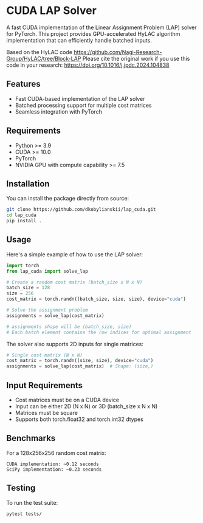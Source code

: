 # CUDA LAP Solver

A fast CUDA implementation of the Linear Assignment Problem (LAP) solver for PyTorch. This project provides GPU-accelerated HyLAC algorithm implementation that can efficiently handle batched inputs.

Based on the HyLAC code https://github.com/Nagi-Research-Group/HyLAC/tree/Block-LAP
Please cite the original work if you use this code in your research:  https://doi.org/10.1016/j.jpdc.2024.104838 

## Features

- Fast CUDA-based implementation of the LAP solver 
- Batched processing support for multiple cost matrices
- Seamless integration with PyTorch

## Requirements

- Python >= 3.9
- CUDA >= 10.0
- PyTorch
- NVIDIA GPU with compute capability >= 7.5

## Installation

You can install the package directly from source:

```bash
git clone https://github.com/dkobylianskii/lap_cuda.git
cd lap_cuda
pip install .
```

## Usage

Here's a simple example of how to use the LAP solver:

```python
import torch
from lap_cuda import solve_lap

# Create a random cost matrix (batch_size x N x N)
batch_size = 128
size = 256
cost_matrix = torch.randn((batch_size, size, size), device="cuda")

# Solve the assignment problem
assignments = solve_lap(cost_matrix)

# assignments shape will be (batch_size, size)
# Each batch element contains the row indices for optimal assignment
```

The solver also supports 2D inputs for single matrices:

```python
# Single cost matrix (N x N)
cost_matrix = torch.randn((size, size), device="cuda")
assignments = solve_lap(cost_matrix)  # Shape: (size,)
```

## Input Requirements

- Cost matrices must be on a CUDA device
- Input can be either 2D (N x N) or 3D (batch_size x N x N) 
- Matrices must be square
- Supports both torch.float32 and torch.int32 dtypes

## Benchmarks

For a 128x256x256 random cost matrix:
```
CUDA implementation: ~0.12 seconds
SciPy implementation: ~0.23 seconds
```

## Testing

To run the test suite:

```bash
pytest tests/
```